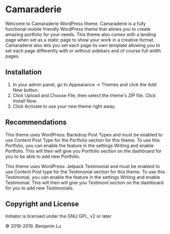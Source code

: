 # Camaraderie
Welcome to Camaraderie WordPress theme. Camaraderie is a fully functional mobile friendly WordPress theme that allows you to create amazing portfolio for your needs. This theme also comes with a landing page when set as a static page to show your work in a creative format. Camaraderie also lets you set each page its own template allowing you to set each page differently with or without sidebars and of course full width pages.

## Installation
1. In your admin panel, go to Appearance -> Themes and click the Add New button.
2. Click Upload and Choose File, then select the theme's ZIP file. Click Install Now.
3. Click Activate to use your new theme right away.

## Recommendations
This theme uses WordPress: Backdrop Post Types and must be enabled to use Content Post Type for the Portfolio section for this theme. To use this Portfolio, you can enable the feature in the settings Writing and enable Portfolio. This will then will give you Portfolio section on the dashboard for you to be able to add new Portfolio.

This theme uses WordPress: Jetpack Testimonial and must be enabled to use Content Post type for the Testimonial section for this theme. To use this Testimonial, you can enable the feature in the settings Writing and enable Testimonial. This will then will give you Testimonl section on the dashboard for you to add new Testimonials.

## Copyright and License
Initiator is licensed under the GNU GPL, v2 or later

© 2018-2019. Benjamin Lu